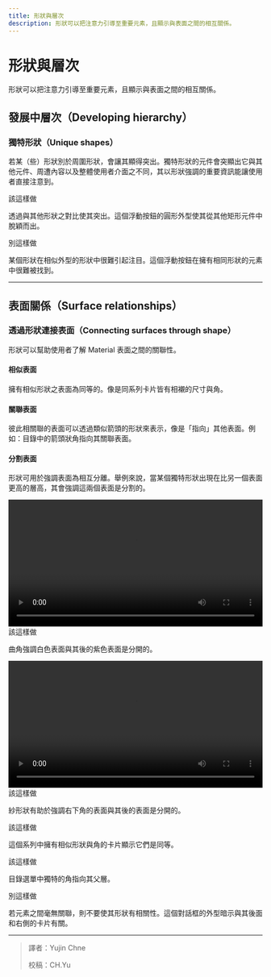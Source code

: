 ```yaml
---
title: 形狀與層次
description: 形狀可以把注意力引導至重要元素，且顯示與表面之間的相互關係。
---
```

<!-- markdownlint-disable MD024 -->
<!-- markdownlint-disable MD025 -->
<!-- markdownlint-disable MD033 -->

# 形狀與層次

形狀可以把注意力引導至重要元素，且顯示與表面之間的相互關係。

## 發展中層次（Developing hierarchy）

### 獨特形狀（Unique shapes）

若某（些）形狀別於周圍形狀，會讓其顯得突出。獨特形狀的元件會突顯出它與其他元件、周遭內容以及整體使用者介面之不同，其以形狀強調的重要資訊能讓使用者直接注意到。

<div class="grid-all">
    <img src="https://lh3.googleusercontent.com/o3HCYyRWI5BINUBuQUzQTNlZeRZHNIoQ0J2tA_GrMt1dXoHLcc3gN7K3Tf2AOOINGBCwKCS4C-NstkZ9czIA3mUb7amXYs7SGTL0Pm0=w1064-v0" alt="">
    <div class="item-divide divide-gn"></div>
    <div class="item-title title-gn">該這樣做</div>
    <p>透過與其他形狀之對比使其突出。這個浮動按鈕的圓形外型使其從其他矩形元件中脫穎而出。</p>
</div>

<div class="grid-all">
    <img src="https://lh3.googleusercontent.com/Xsm0pn7e5V2jAGHu-UHD9Hsus0_s2WhyFfUBVN8PR21zxHxzytDpd7yiQn9gIWncZxwNsNeZzselguFedB7QZEuxafpP8K76LY_YzQ=w1064-v0" alt="">
    <div class="item-divide divide-rd"></div>
    <div class="item-title title-rd">別這樣做</div>
    <p>某個形狀在相似外型的形狀中很難引起注目。這個浮動按鈕在擁有相同形狀的元素中很難被找到。</p>
</div>

---

## 表面關係（Surface relationships）

### 透過形狀連接表面（Connecting surfaces through shape）

形狀可以幫助使用者了解 Material 表面之間的關聯性。

#### 相似表面

擁有相似形狀之表面為同等的。像是同系列卡片皆有相襯的尺寸與角。

#### 關聯表面

彼此相關聯的表面可以透過類似箭頭的形狀來表示，像是「指向」其他表面。例如：目錄中的箭頭狀角指向其關聯表面。

#### 分割表面

形狀可用於強調表面為相互分離。舉例來說，當某個獨特形狀出現在比另一個表面更高的層高，其會強調這兩個表面是分割的。

<div class="img-grid">
    <div class="grid-item">
        <video src="https://kstatic.googleusercontent.com/files/13c756164c842c9a5f48e777672faf04f123dbd28a40a2165bbac5bab65cf065d41caf6aaa69ccca5828067ae343438882fac47a569ac865678085541fbd7d85" width="100%" controls=""></video>
        <div class="item-divide divide-gn"></div>
        <div class="item-title title-gn">該這樣做</div>
        <p>曲角強調白色表面與其後的紫色表面是分開的。</p>
    </div>
    <div class="grid-item">
        <video src="https://kstatic.googleusercontent.com/files/1ec4d177e6589aac65e08ef718ec2c597c82a52a8b43268a227ce4f4d21fd1537b3992b84e49a2370cb71eb2b22992919f44e3da68e2250c926913706cd8f8a3" width="100%" controls=""></video>
        <div class="item-divide divide-gn"></div>
        <div class="item-title title-gn">該這樣做</div>
        <p>紗形狀有助於強調右下角的表面與其後的表面是分開的。</p>
    </div>
</div>

<div class="grid-all">
    <img src="https://lh3.googleusercontent.com/zRfN5UFB_iTDIjarDIdyZ-Ax-0lzQYD0yNUGT60-QhuGSKTC5MDrI97HdP_bxipUMVE8KSIa0UmQKf6wx0eSOwMzQs3TeUMZr5QY8Q=w1064-v0" alt="">
    <div class="item-divide divide-gn"></div>
    <div class="item-title title-gn">該這樣做</div>
    <p class="annotation">這個系列中擁有相似形狀與角的卡片顯示它們是同等。</p>
</div>

<div class="grid-all">
    <img src="https://lh3.googleusercontent.com/UjyXaCi26soUFu4veQM5mKybYxeUhW302RaQfvLC7zpd5C0SaQVvXjePwQ-wru4PZy3xoSV-JfiV8TQAyidTS51_KmSwzaStFAiH=w1064-v0" alt="">
    <div class="item-divide divide-gn"></div>
    <div class="item-title title-gn">該這樣做</div>
    <p class="annotation">目錄選單中獨特的角指向其父層。</p>
</div>

<div class="grid-all">
    <img src="https://lh3.googleusercontent.com/JjuPluxNFVJVXS7pZwrMFhaz-0OoK1S0LjLSfcQAgENQgVPpvJyu2b8G6i54vXteMlQOHMtpIcfgsFc_sLcGQ1l0cuIq1WwWb9obuQ=w1064-v0" alt="">
    <div class="item-divide divide-rd"></div>
    <div class="item-title title-rd">別這樣做</div>
    <p class="annotation">若元素之間毫無關聯，則不要使其形狀有相關性。這個對話框的外型暗示與其後面和右側的卡片有關。</p>
</div>

---

> 譯者：Yujin Chne
>
> 校稿：CH.Yu
